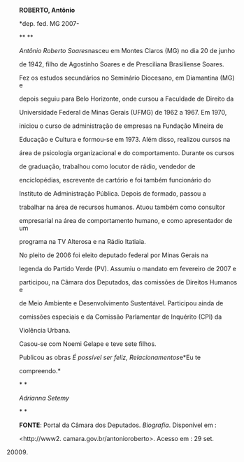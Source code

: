 **ROBERTO, Antônio**



\*dep. fed. MG 2007-



** **



*Antônio Roberto Soares*nasceu em Montes Claros (MG) no dia 20 de junho

de 1942, filho de Agostinho Soares e de Presciliana Brasiliense Soares.



Fez os estudos secundários no Seminário Diocesano, em Diamantina (MG) e

depois seguiu para Belo Horizonte, onde cursou a Faculdade de Direito da

Universidade Federal de Minas Gerais (UFMG) de 1962 a 1967. Em 1970,

iniciou o curso de administração de empresas na Fundação Mineira de

Educação e Cultura e formou-se em 1973. Além disso, realizou cursos na

área de psicologia organizacional e do comportamento. Durante os cursos

de graduação, trabalhou como locutor de rádio, vendedor de

enciclopédias, escrevente de cartório e foi também funcionário do

Instituto de Administração Pública. Depois de formado, passou a

trabalhar na área de recursos humanos. Atuou também como consultor

empresarial na área de comportamento humano, e como apresentador de um

programa na TV Alterosa e na Rádio Itatiaia.



No pleito de 2006 foi eleito deputado federal por Minas Gerais na

legenda do Partido Verde (PV). Assumiu o mandato em fevereiro de 2007 e

participou, na Câmara dos Deputados, das comissões de Direitos Humanos e

de Meio Ambiente e Desenvolvimento Sustentável. Participou ainda de

comissões especiais e da Comissão Parlamentar de Inquérito (CPI) da

Violência Urbana.



Casou-se com Noemi Gelape e teve sete filhos.



Publicou as obras *É possível ser feliz, Relacionamentos*e*Eu te

compreendo.*



* *



*Adrianna Setemy*



* *



**FONTE**: Portal da Câmara dos Deputados. *Biografia*. Disponível em :

\<http://www2. camara.gov.br/antonioroberto\>. Acesso em : 29 set.

20009.

